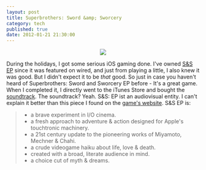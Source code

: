 ```yaml
---
layout: post
title: Superbrothers: Sword &amp; Sworcery
category: tech
published: true
date: 2012-01-21 21:30:00
---
```

<p style="text-align: center;"><a href="http://blog.timmschoof.com/images/ssep.png"><img src="http://blog.timmschoof.com/images/ssep.png"/></a><br/></p>

During the holidays, I got some serious iOS gaming done. I've owned [S&S EP](http://itunes.apple.com/de/app/superbrothers-sword-sworcery/id424912055?mt=8) since it was featured on wired, and just from playing a little, I also knew it was good. But I didn't expect it to be *that* good. So just in case you haven't heard of Superbrothers: Sword and Sworcery EP before - It's a great game.  
When I completed it, I directly went to the iTunes Store and bought the [soundtrack](http://itunes.apple.com/de/album/sword-sworcery-lp-the-ballad/id428028469). The soundtrack? Yeah. S&S: EP ist an audiovisual entity. I can't explain it better than this piece I found on the [game's website](http://www.swordandsworcery.com/). S&S EP is:

> * a brave experiment in I/O cinema.
> * a fresh approach to adventure & action designed for Apple's touchtronic machinery.
> * a 21st century update to the pioneering works of Miyamoto, Mechner & Chahi.
> * a crude videogame haiku about life, love & death.
> * created with a broad, literate audience in mind.
> * a choice cut of myth & dreams.
